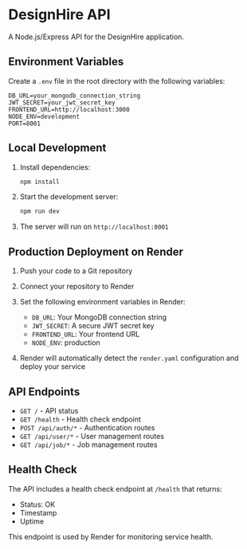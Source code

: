# DesignHire API

A Node.js/Express API for the DesignHire application.

## Environment Variables

Create a `.env` file in the root directory with the following variables:

```env
DB_URL=your_mongodb_connection_string
JWT_SECRET=your_jwt_secret_key
FRONTEND_URL=http://localhost:3000
NODE_ENV=development
PORT=8001
```

## Local Development

1. Install dependencies:
   ```bash
   npm install
   ```

2. Start the development server:
   ```bash
   npm run dev
   ```

3. The server will run on `http://localhost:8001`

## Production Deployment on Render

1. Push your code to a Git repository
2. Connect your repository to Render
3. Set the following environment variables in Render:
   - `DB_URL`: Your MongoDB connection string
   - `JWT_SECRET`: A secure JWT secret key
   - `FRONTEND_URL`: Your frontend URL
   - `NODE_ENV`: production

4. Render will automatically detect the `render.yaml` configuration and deploy your service

## API Endpoints

- `GET /` - API status
- `GET /health` - Health check endpoint
- `POST /api/auth/*` - Authentication routes
- `GET /api/user/*` - User management routes
- `GET /api/job/*` - Job management routes

## Health Check

The API includes a health check endpoint at `/health` that returns:
- Status: OK
- Timestamp
- Uptime

This endpoint is used by Render for monitoring service health.